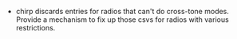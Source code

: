 
 - chirp discards entries for radios that can't do cross-tone modes. Provide a mechanism to fix up those csvs for radios with various restrictions.
